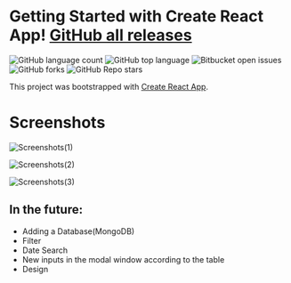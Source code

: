 # Getting Started with Create React App! [GitHub all releases](https://img.shields.io/github/downloads/{username}/{repo-name}/total)
![GitHub language count](https://img.shields.io/github/languages/count/{username}/{repo-name})
![GitHub top language](https://img.shields.io/github/languages/top/{username}/{repo-name}?color=yellow)
![Bitbucket open issues](https://img.shields.io/bitbucket/issues/{username}/{repo-name})
![GitHub forks](https://img.shields.io/github/forks/{username}/{repo-name}?style=social)
![GitHub Repo stars](https://img.shields.io/github/stars/{username}/{repo-name}?style=social)

This project was bootstrapped with [Create React App](https://github.com/facebook/create-react-app).

# Screenshots
![Screenshots(1)](https://user-images.githubusercontent.com/51622640/174816147-5f1628f7-4776-4403-ac0f-7ee68b30baed.png)

![Screenshots(2)](https://user-images.githubusercontent.com/51622640/174816992-3a7741fa-29b6-4b3f-aac6-237dd980d39d.png)

![Screenshots(3)](https://user-images.githubusercontent.com/51622640/174817079-3ef76bc8-f582-43c5-8040-b19628673902.png)



## In the future:
- Adding a Database(MongoDB)
- Filter
- Date Search
- New inputs in the modal window according to the table
- Design
